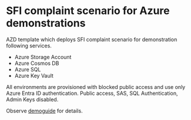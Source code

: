 # SFI complaint scenario for Azure demonstrations
AZD template which deploys SFI complaint scenario for demonstration following services.
- Azure Storage Account
- Azure Cosmos DB
- Azure SQL
- Azure Key Vault

All environments are provisioned with blocked public access and use only Azure Entra ID authentication. Public access, SAS, SQL Authentication, Admin Keys disabled.

Observe [demoguide](/demoguide/sfi.md) for details.